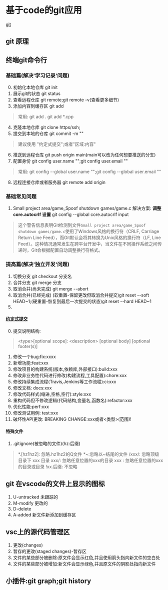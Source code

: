 # 基于code的git应用
[git](https://git-scm.com/)
## git 原理

## 终端git命令行
### 基础篇(解决'学习记录'问题)
0. 初始化本地仓库 git init
1. 展示git的状态 git status
2. 查看远程仓库 git remote;git remote -v(查看更多细节)
3. 添加内容到缓存区 git add <filename>
> 常用: git add .
>       git add *.cpp
4. 克隆本地仓库 git clone https/ssh;
5. 提交到本地的仓库 git commit -m ""
> 建议使用 "约定式提交";或者"区域:内容"
6. 推送到远程仓库 git push origin main(main可以改为任何想要推送的分支) 
7. 配置身份 git config user.name "";git config user.email ""
> 常用: git config --global user.name "";git config --global user.email ""
8. 远程连接仓库或者服务器 git remote add origin <server>

### 基础常见问题
1. Small project area/game_Spoof shutdown games/game.c 解决方案: **调整 core.autocrlf 设置** git config --global core.autocrlf input
> 这个警告信息表明Git检测到文件`Small project area/game_Spoof shutdown games/game.c`使用了Windows风格的换行符（CRLF, Carriage Return Line Feed），而Git默认会将其转换为Unix风格的换行符（LF, Line Feed）。这种情况通常发生在跨平台开发中，当文件在不同操作系统之间传递时，Git会根据配置自动调整换行符格式。

### 提高篇(解决'独立开发'问题)
1. 切换分支 git checkout 分支名
2. 合并分支 git merge 分支
3. 取消合并(尚未完成) git merge --abort
4. 取消合并(已经完成) (软重置-保留更改但取消合并提交)git reset --soft HEAD~1;(硬重置-恢复到最后一次提交的状态)git reset  --hard HEAD~1
5. 

#### [约定式提交](https://www.conventionalcommits.org/zh-hans/v1.0.0/#%e7%ba%a6%e5%ae%9a%e5%bc%8f%e6%8f%90%e4%ba%a4%e8%a7%84%e8%8c%83)
0. 提交说明结构:
>    \<type\>[optional scope]: \<description\>
>    [optional body]
>    [optional footer(s)]
1. 修改一个bug:fix:xxxx
2. 新增功能:feat:xxx
3. 修改项目的构建系统(版本,依赖库,外部接口):build:xxx
4. 修改非业务性代码进行修改(构建流程,工具配置):chore:xxx
5. 修改持续集成流程(Travis,Jenkins等工作流程):ci:xxx
6. 修改文档: docs:xxx
7. 修改代码样式(缩进,空格,空行):style:xxx
8. 重构代码但不修改逻辑(代码结构,变量名,函数名):refactor:xxx
9. 优化性能:perf:xxx
10. 修改测试用例: test:xxx
11. 破坏性API更改: BREAKING CHANGE:xxx或者<类型>(范围)!

#### 特殊文件
1. .gitignore(被忽略的文件)(hz:后缀)
> *.\[hz1hz2\]: 忽略.hz1hz2的Q文件
> *~:忽略以~结尾的文件
> /xxx/: 忽略顶级目录下 xxx 目录
> xxx/: 忽略任意位置的xxx的目录
> xxx : 忽略任意位置的xxx的目录或目录
> !xx.后缀: 不忽略

## git 在vscode的文件上显示的图标
1. U-untracked 未跟踪的
2. M-modify 更改的
3. D-delete
4. A-added 新文件新添加到缓存区

## vsc上的源代码管理区
1. 更改(changes)
2. 暂存的更改(staged changes)-暂存区
3. 文件的某些部分被删除:原文件会显示红色,并且使用箭头指向新文件的空白处
4. 文件的某些部分被增加:新文件会显示绿色,并且原文件的阴影处指向新文件

## 小插件:git graph;git history